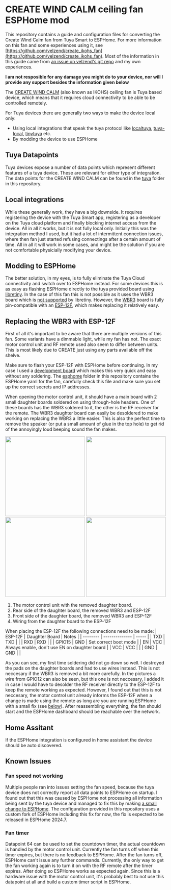 # CREATE WIND CALM ceiling fan ESPHome mod
This repository contains a guide and configuration files for converting the Create Wind Calm fan from Tuya Smart to ESPHome.
For more information on this fan and some experiences using it, see [https://github.com/velzend/create_ikohs_fan](https://github.com/velzend/create_ikohs_fan).
Most of the information in this guide came from [an issue on velzend's git repo](https://github.com/velzend/create_ikohs_fan/issues/7) and my own experiences.

**I am not resposible for any damage you might do to your device, nor will I provide any support besides the information given below**

The [CREATE WIND CALM](https://www.create-store.com/nl/kopen-plafondventilatoren-zonder-lamp/82468-wind-calm-plafondventilator-40w-silent-o132-cm.html) (also known as IKOHS) ceiling fan is Tuya based device, which means that it requires cloud connectivity to be able to be controlled remotely.

For Tuya devices there are generally two ways to make the device local only:
- Using local integrations that speak the tuya protocol like [localtuya](https://github.com/rospogrigio/localtuya), [tuya-local](https://github.com/make-all/tuya-local), [tinytuya](https://github.com/jasonacox/tinytuya) etc.
- By modding the device to use ESPHome

## Tuya Datapoints
Tuya devices expose a number of data points which represent different features of a tuya device. These are relevant for either type of integration. The data points for the CREATE WIND CALM can be found in the [tuya](tuya) folder in this repository.

## Local integrations
While these generally work, they have a big downside. It requires registering the device with the Tuya Smart app, registering as a developer on the Tuya cloud platform and finally blocking internet access from the device. All in all it works, but it is not fully local only.
Initially this was the integration method I used, but it had a lot of intermittent connection issues, where then fan just started refusing connectings after a certain amount of time. All in all it will work in some cases, and might be the solution if you are not comfortable physicially modifying your device.

## Modding to ESPHome
The better solution, in my eyes, is to fully eliminate the Tuya Cloud connectivity and switch over to ESPHome instead.
For some devices this is as easy as flashing ESPHome directly to the tuya provided board using [libretiny](https://docs.libretiny.eu/).
In the case of this fan this is not possible as it uses the WBR3 board which is [not supported](https://docs.libretiny.eu/docs/status/supported/#unsupported-boards) by libretiny.
However, the [WBR3](https://developer.tuya.com/en/docs/iot/wbr3-module-datasheet?id=K9dujs2k5nriy) board is fully pin-compatible with an [ESP-12F](https://docs.ai-thinker.com/_media/esp8266/docs/esp-12f_product_specification_en.pdf), which makes replacing it relatively easy.

## Replacing the WBR3 with ESP-12F
First of all it's important to be aware that there are multiple versions of this fan. Some variants have a dimmable light, while my fan has not. The exact motor control unit and RF remote used also seem to differ between units. This is most likely due to CREATE just using any parts available off the shelve.

Make sure to flash your ESP-12F with ESPHome before continuing. In my case I used a [development board](https://www.tinytronics.nl/en/development-boards/accessories/adapter-boards/development-board-for-esp8266-wi-fi-module) which makes this very quick and easy without any soldering. 
The [esphome](esphome) folder in this repository contains the ESPHome yaml for the fan, carefully check this file and make sure you set up the correct secrets and IP addresses.

When opening the motor control unit, it should have a main board with 2 small daughter boards soldered on using through-hole headers. One of these boards has the WBR3 soldered to it, the other is the RF receiver for the remote.
The WBR3 daughter board can easily be desoldered to make working on replacing the WBR3 a little easier. This is also the perfect time to remove the speaker (or put a small amount of glue in the top hole) to get rid of the annoyingly loud beeping sound the fan makes.

<img src="https://github.com/user-attachments/assets/ce8caa76-2155-4edd-ba73-7b7db52eb295" width="250" />
<img src="https://github.com/user-attachments/assets/3d6e0a4e-d0f2-47d6-b297-649c8fe9524f" width="250" />
<img src="https://github.com/user-attachments/assets/be020b66-2fc3-4315-ab36-c84492b434d9" width="250" />
<img src="https://github.com/user-attachments/assets/8ddb6150-24a2-4d83-b156-de602178a3f9" width="250" />

1. The motor control unit with the removed daughter board.
2. Rear side of the daughter board, the removed WBR3 and ESP-12F
3. Front side of the daughter board, the removed WBR3 and ESP-12F
4. Wiring from the daughter board to the ESP-12F

When placing the ESP-12F the following connections need to be made:
| ESP-12F  | Daughter Board | Notes |
| -------- | -------------- | ----- |
| TXD | TXD | |
| RXD | RXD | |
| GPIO15 | GND | Set correct boot mode |
| EN | VCC | Always enable, don't use EN on daughter board |
| VCC | VCC | |
| GND | GND | |

As you can see, my first time soldering did not go down so well. I destroyed the pads on the daughter boards and had to use wires instead.
This is not neccesary if the WBR3 is removed a bit more carefully.
In the pictures a wire from GPIO12 can also be seen, but this one is not neccesary, I added it in case I would have to desolder the RF receiver directly to the ESP-12F to keep the remote working as expected.
However, I found out that this is not neccesary, the motor control unit already informs the ESP-12F when a change is made using the remote as long are you are running ESPHome with a small fix (see [below](#fan-speed-not-working)).
After reassembling everything, the fan should start and the ESPHome dashboard should be reachable over the network.

## Home Assitant
If the ESPHome integration is configured in home assistant the device should be auto discovered.

## Known Issues

### Fan speed not working
Multiple people ran into issues setting the fan speed, because the tuya device does not correctly report all data points to ESPHome on startup. I found out that this was caused by ESPHome not processing all information being sent by the tuya device and managed to fix this by making [a small change to ESPHome](https://github.com/esphome/esphome/pull/6980). The configuration provided in this repository uses a custom fork of ESPHome including this fix for now, the fix is expected to be released in ESPHome 2024.7.

### Fan timer
Datapoint 64 can be used to set the countdown timer, the actual countdown is handled by the motor control unit.
Currently the fan turns off when this timer expires, but there is no feedback to ESPHome.
After the fan turns off, ESPHome can't issue any further commands. Currently, the only way to get the fan working again is to turn it on with the RF remote after the timer expires. After doing so ESPHome works as expected again.
Since this is a hardware issue with the motor control unit, it's probably best to not use this datapoint at all and build a custom timer script in ESPHome.
